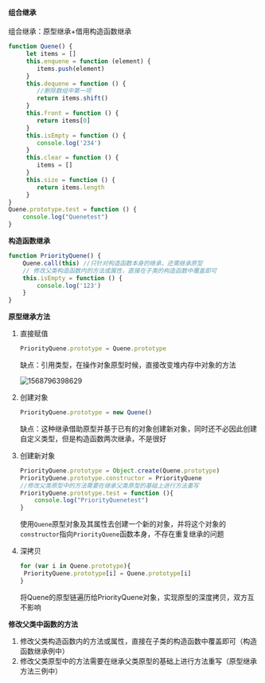 #### 组合继承

组合继承：原型继承+借用构造函数继承

~~~javascript
function Quene() {
     let items = []
     this.enquene = function (element) {
     	items.push(element)
     }
     this.dequene = function () {
     	//删除数组中第一项
     	return items.shift()
     }
     this.front = function () {
     	return items[0]
     }
     this.isEmpty = function () {
     	console.log('234')
     }
     this.clear = function () {
     	items = []
     }
     this.size = function () {
     	return items.length
     }
}
Quene.prototype.test = function () {
	console.log("Quenetest")
}
~~~

**构造函数继承**

~~~javascript
function PriorityQuene() {
    Quene.call(this) //只针对构造函数本身的继承，还需继承原型
    // 修改父类构造函数内的方法或属性，直接在子类的构造函数中覆盖即可
    this.isEmpty = function () {
        console.log('123')
    }
}
~~~

**原型继承方法**

1. 直接赋值

   ~~~javascript
   PriorityQuene.prototype = Quene.prototype
   ~~~

   缺点：引用类型，在操作对象原型时候，直接改变堆内存中对象的方法

   ![1568796398629](C:\Users\whichone\AppData\Roaming\Typora\typora-user-images\1568796398629.png)

2. 创建对象

   ~~~javascript
   PriorityQuene.prototype = new Quene()
   ~~~

   缺点：这种继承借助原型并基于已有的对象创建新对象，同时还不必因此创建自定义类型，但是构造函数两次继承，不是很好

3. 创建新对象

   ~~~javascript
   PriorityQuene.prototype = Object.create(Quene.prototype)
   PriorityQuene.prototype.constructor = PriorityQuene
   //修改父类原型中的方法需要在继承父类原型的基础上进行方法重写
   PriorityQuene.prototype.test = function (){
       console.log("PriorityQuenetest")
   }
   ~~~

   使用`Quene`原型对象及其属性去创建一个新的对象，并将这个对象的`constructor`指向`PriorityQuene`函数本身，不存在重复继承的问题

4. 深拷贝

   ~~~javascript
   for (var i in Quene.prototype){
   	PriorityQuene.prototype[i] = Quene.prototype[i]
   }
   ~~~

   将Quene的原型链遍历给PriorityQuene对象，实现原型的深度拷贝，双方互不影响

   

**修改父类中函数的方法**

1. 修改父类构造函数内的方法或属性，直接在子类的构造函数中覆盖即可（构造函数继承例中）
2. 修改父类原型中的方法需要在继承父类原型的基础上进行方法重写（原型继承方法三例中）